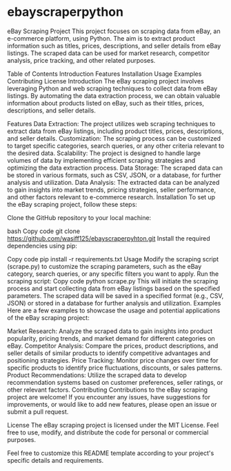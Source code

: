# ebayscraperpython

eBay Scraping Project
This project focuses on scraping data from eBay, an e-commerce platform, using Python. The aim is to extract product information such as titles, prices, descriptions, and seller details from eBay listings. The scraped data can be used for market research, competitor analysis, price tracking, and other related purposes.

Table of Contents
Introduction
Features
Installation
Usage
Examples
Contributing
License
Introduction
The eBay scraping project involves leveraging Python and web scraping techniques to collect data from eBay listings. By automating the data extraction process, we can obtain valuable information about products listed on eBay, such as their titles, prices, descriptions, and seller details.

Features
Data Extraction: The project utilizes web scraping techniques to extract data from eBay listings, including product titles, prices, descriptions, and seller details.
Customization: The scraping process can be customized to target specific categories, search queries, or any other criteria relevant to the desired data.
Scalability: The project is designed to handle large volumes of data by implementing efficient scraping strategies and optimizing the data extraction process.
Data Storage: The scraped data can be stored in various formats, such as CSV, JSON, or a database, for further analysis and utilization.
Data Analysis: The extracted data can be analyzed to gain insights into market trends, pricing strategies, seller performance, and other factors relevant to e-commerce research.
Installation
To set up the eBay scraping project, follow these steps:

Clone the GitHub repository to your local machine:

bash
Copy code
git clone https://github.com/wasiff125/ebayscraperpyhton.git
Install the required dependencies using pip:

Copy code
pip install -r requirements.txt
Usage
Modify the scraping script (scrape.py) to customize the scraping parameters, such as the eBay category, search queries, or any specific filters you want to apply.
Run the scraping script:
Copy code
python scrape.py
This will initiate the scraping process and start collecting data from eBay listings based on the specified parameters.
The scraped data will be saved in a specified format (e.g., CSV, JSON) or stored in a database for further analysis and utilization.
Examples
Here are a few examples to showcase the usage and potential applications of the eBay scraping project:

Market Research: Analyze the scraped data to gain insights into product popularity, pricing trends, and market demand for different categories on eBay.
Competitor Analysis: Compare the prices, product descriptions, and seller details of similar products to identify competitive advantages and positioning strategies.
Price Tracking: Monitor price changes over time for specific products to identify price fluctuations, discounts, or sales patterns.
Product Recommendations: Utilize the scraped data to develop recommendation systems based on customer preferences, seller ratings, or other relevant factors.
Contributing
Contributions to the eBay scraping project are welcome! If you encounter any issues, have suggestions for improvements, or would like to add new features, please open an issue or submit a pull request.

License
The eBay scraping project is licensed under the MIT License. Feel free to use, modify, and distribute the code for personal or commercial purposes.

Feel free to customize this README template according to your project's specific details and requirements.
